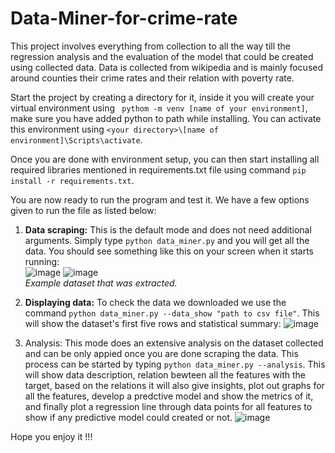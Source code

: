 # Data-Miner-for-crime-rate   

This project involves everything from collection to all the way till the regression analysis and the evaluation of the model that could be created using collected data. Data is collected from wikipedia and is mainly focused around counties their crime rates and their relation with poverty rate.  

Start the project by creating a directory for it, inside it you will create your virtual environment using ` pythom -m venv [name of your environment]`, make sure you have added python to path while installing. You can activate this environment using `<your directory>\[name of environment]\Scripts\activate`. 

Once you are done with environment setup, you can then start installing all required libraries mentioned in requirements.txt file using command `pip install -r requirements.txt`.  

You are now ready to run the program and test it. We have a few options given to run the file as listed below:  
1. <strong>Data scraping:</strong> This is the default mode and does not need additional arguments. Simply type `python data_miner.py` and you will get all the data. You should see something like this on your screen when it starts running:  
  ![image](https://user-images.githubusercontent.com/110823714/211819591-286ca6e9-2ec0-4b66-b971-c2145b3bb9c5.png)
  ![image](https://user-images.githubusercontent.com/110823714/211820296-030751db-452c-49b2-a98c-5843b3777571.png) 
                  <br/><i>Example dataset that was extracted.</i>
2. <strong>Displaying data:</strong> To check the data we downloaded we use the command `python data_miner.py --data_show "path to csv file"`. This will show the dataset's first five rows and statistical summary:
![image](https://user-images.githubusercontent.com/110823714/211823702-09aeb830-8bfa-419f-b83f-95b1cf3c0dd2.png)


3. Analysis: This mode does an extensive analysis on the dataset collected and can be only appied once you are done scraping the data. This process can be started by typing `python data_miner.py --analysis`. This will show data description, relation bewteen all the features with the target, based on the relations it will also give insights, plot out graphs for all the features, develop a predctive model and show the metrics of it, and finally plot a regression line through data points for all features to show if any predictive model could created or not.
 ![image](https://user-images.githubusercontent.com/110823714/211826647-08e5233a-3023-4918-9615-b280147f6336.png)


Hope you enjoy it !!!
